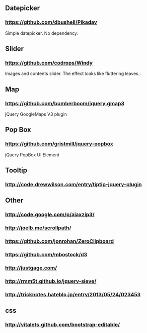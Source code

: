 ## Datepicker

### https://github.com/dbushell/Pikaday

Simple datepicker. No dependency.

## Slider

### https://github.com/codrops/Windy

Images and contents slider. The effect looks like fluttering leaves.. 

## Map

### https://github.com/bumberboom/jquery.gmap3

jQuery GoogleMaps V3 plugin

## Pop Box

### https://github.com/gristmill/jquery-popbox

jQuery PopBox UI Element

## Tooltip

### http://code.drewwilson.com/entry/tiptip-jquery-plugin

## Other

### http://code.google.com/p/ajaxzip3/
### http://joelb.me/scrollpath/
### https://github.com/jonrohan/ZeroClipboard
### https://github.com/mbostock/d3
### http://justgage.com/
### http://rmm5t.github.io/jquery-sieve/
### http://tricknotes.hateblo.jp/entry/2013/05/24/023453

## css

### http://vitalets.github.com/bootstrap-editable/

